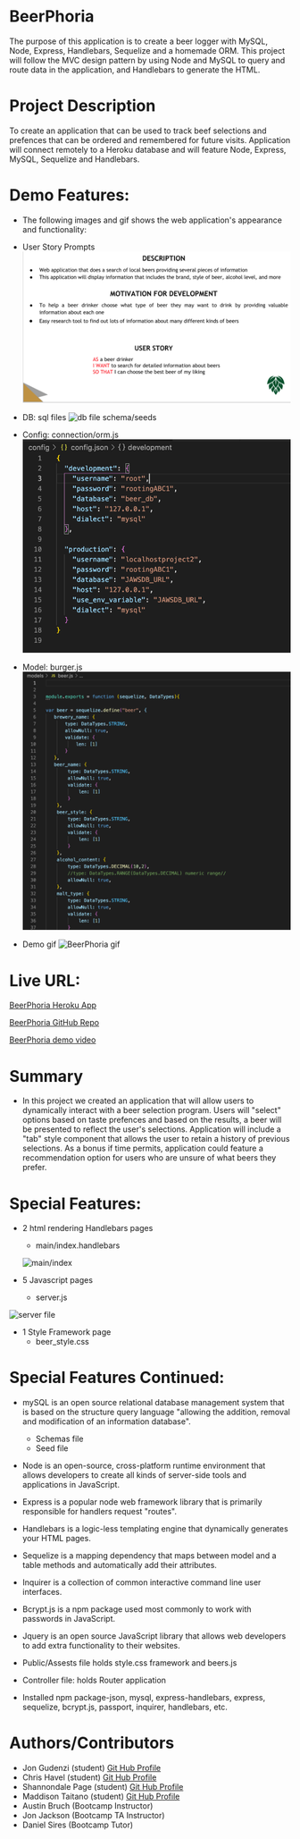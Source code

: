 # BeerPhoria

The purpose of this application is to create a beer logger with MySQL, Node, Express, Handlebars, Sequelize and a homemade ORM. This project will follow the MVC design pattern by using Node and MySQL to query and route data in the application, and Handlebars to generate the HTML.


# Project Description
To create an application that can be used to track beef selections and prefences that can be ordered and remembered for future visits. Application will connect remotely to a Heroku database and will feature Node, Express, MySQL, Sequelize and Handlebars.


# Demo Features:
* The following images and gif shows the web application's appearance and functionality:

* User Story Prompts
![User Story Prompts](public/assets/img/userStory.png)

* DB: sql files 
![db file schema/seeds](public/assets/img/sQLfiles.png)

* Config: connection/orm.js
![config file connection/orm](public/assets/img/conFIGfiles.png)

* Model: burger.js 
  ![models file beer](public/assets/img/beerJS.png)

* Demo gif
![BeerPhoria gif](.gif)


# Live URL:
<a href="hhttps://beerphoria.herokuapp.com//">BeerPhoria Heroku App</a>

<a href="https://github.com/sjohn214/BeerPhoria.git">BeerPhoria GitHub Repo</a>

<a href="https://youtu.be/f7_0ZW0zufY">BeerPhoria demo video</a>

# Summary

* In this project we created an application that will allow users to dynamically interact with a beer selection program. Users will "select" options based on taste prefences and based on the results, a beer will be presented to reflect the user's selections. Application will include a "tab" style component that allows the user to retain a history of previous selections. As a bonus if time permits, application could feature a recommendation option for users who are unsure of what beers they prefer.

# Special Features:
* 2 html rendering Handlebars pages

  * main/index.handlebars
  
  ![main/index](public/assets/img/mainINDEX.png.png)


* 5 Javascript pages
  
  * server.js
  
![server file](public/assets/img/serverJS.png.png)

* 1 Style Framework page
  * beer_style.css


# Special Features Continued:
  * mySQL is an open source relational database management system that is based on the structure query language "allowing the addition, removal and modification of an information database".
    * Schemas file
    * Seed file
  
  * Node is an open-source, cross-platform runtime environment that allows developers to create all kinds of server-side tools and applications in JavaScript.

  * Express is a popular node web framework library that is primarily responsible for handlers request "routes".

  * Handlebars is a logic-less templating engine that dynamically generates your HTML pages.

  * Sequelize is a mapping dependency that maps between model and a table methods and automatically add their attributes.

  * Inquirer is a collection of common interactive command line user interfaces.
  
  * Bcrypt.js is a npm package used most commonly to work with passwords in JavaScript.
  
  * Jquery is an open source JavaScript library that allows web developers to add extra functionality to their websites.

  * Public/Assests file holds style.css framework and beers.js
  
  * Controller file: holds Router application
  
  * Installed npm package-json, mysql, express-handlebars, express, sequelize, bcrypt.js, passport, inquirer, handlebars, etc.


# Authors/Contributors
* Jon Gudenzi (student) <a href="https://github.com/JonGudenzi">Git Hub Profile</a>
* Chris Havel (student) <a href="https://github.com/YachtRockGuy">Git Hub Profile</a>
* Shannondale Page (student) <a href="https://github.com/sjohn214">Git Hub Profile</a>
* Maddison Taitano (student) <a href="https://github.com/Maddisontaitano">Git Hub Profile</a>
* Austin Bruch (Bootcamp Instructor)
* Jon Jackson (Bootcamp TA Instructor)
* Daniel Sires (Bootcamp Tutor)